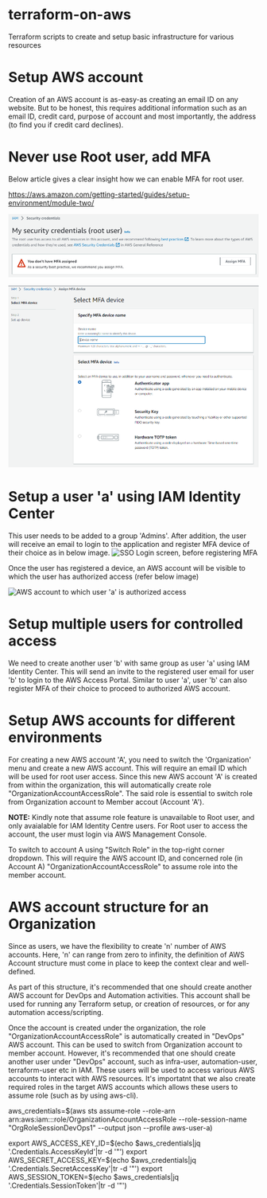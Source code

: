 # terraform-on-aws
Terraform scripts to create and setup basic infrastructure for various resources

# Setup AWS account

Creation of an AWS account is as-easy-as creating an email ID on any website. But to be honest, this requires additional information such as an email ID, credit card, purpose of account and most importantly, the address (to find you if credit card declines). 

# Never use Root user, add MFA
Below article gives a clear insight how we can enable MFA for root user. 

https://aws.amazon.com/getting-started/guides/setup-environment/module-two/

![MFA not assigned](images/mfa-before.png)

![Add MFA device](images/mfa-select.png)

# Setup a user 'a' using IAM Identity Center

This user needs to be added to a group 'Admins'. After addition, the user will receive an email to login to the application and register MFA device of their choice as in below image.
![SSO Login screen, before registering MFA](mfa-register.png)

Once the user has registered a device, an AWS account will be visible to which the user has authorized access (refer below image)

![AWS account to which user 'a' is authorized access](mfa-after.png)

# Setup multiple users for controlled access

We need to create another user 'b' with same group as user 'a' using IAM Identity Center. This will send an invite to the registered user email for user 'b' to login to the AWS Access Portal. Similar to user 'a', user 'b' can also register MFA of their choice to proceed to authorized AWS account.

# Setup AWS accounts for different environments

For creating a new AWS account 'A', you need to switch the 'Organization' menu and create a new AWS account. This will require an email ID which will be used for root user access. Since this new AWS account 'A' is created from within the organization, this will automatically create role "OrganizationAccountAccessRole". The said role is essential to switch role from Organization account to Member accout (Account 'A'). 


**NOTE:** Kindly note that assume role feature is unavailable to Root user, and only avaialable for IAM Identity Centre users. For Root user to access the account, the user must login via AWS Management Console.

To switch to account A using "Switch Role" in the top-right corner dropdown. This will require the AWS account ID, and concerned role (in Account A) "OrganizationAccountAccessRole" to assume role into the member account. 

# AWS account structure for an Organization

Since as users, we have the flexibility to create 'n' number of AWS accounts. Here, 'n' can range from zero to infinity, the definition of AWS Account structure must come in place to keep the context clear and well-defined. 

As part of this structure, it's recommended that one should create another AWS account for DevOps and Automation activities. This account shall be used for running any Terraform setup, or creation of resources, or for any automation access/scripting. 

Once the account is created under the organization, the role "OrganizationAccountAccessRole" is automatically created in "DevOps" AWS account. This can be used to switch from Organization account to member account. However, it's recommended that one should create another user under "DevOps" account, such as infra-user, automation-user, terraform-user etc in IAM. These users will be used to access various AWS accounts to interact with AWS resources. It's importatnt that we also create required roles in the target AWS accounts which allows these users to assume role (such as by using aws-cli).

aws_credentials=$(aws sts assume-role --role-arn arn:aws:iam::<target-account-A-AWS-id>:role/OrganizationAccountAccessRole --role-session-name "OrgRoleSessionDevOps1" --output json --profile aws-user-a)

export AWS_ACCESS_KEY_ID=$(echo $aws_credentials|jq '.Credentials.AccessKeyId'|tr -d '"')
export AWS_SECRET_ACCESS_KEY=$(echo $aws_credentials|jq '.Credentials.SecretAccessKey'|tr -d '"')
export AWS_SESSION_TOKEN=$(echo $aws_credentials|jq '.Credentials.SessionToken'|tr -d '"')